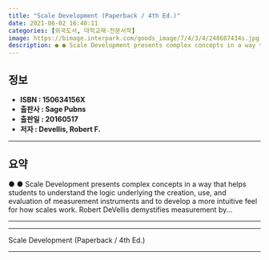 ```yaml
---
title: "Scale Development (Paperback / 4th Ed.)"
date: 2021-06-02 16:40:11
categories: [외국도서, 대학교재-전문서적]
image: https://bimage.interpark.com/goods_image/7/4/3/4/248687434s.jpg
description: ● ● Scale Development presents complex concepts in a way that helps students to understand the logic underlying the creation, use, and evaluation of measureme
---
```


## **정보**

- **ISBN : 150634156X**
- **출판사 : Sage Pubns**
- **출판일 : 20160517**
- **저자 : Devellis, Robert F.**

------



## **요약**

●  ●  Scale Development presents complex concepts in a way that helps students to understand the logic underlying the creation, use, and evaluation of measurement instruments and to develop a more intuitive feel for how scales work. Robert DeVellis demystifies measurement by... 

------



------


Scale Development (Paperback / 4th Ed.) 

------


